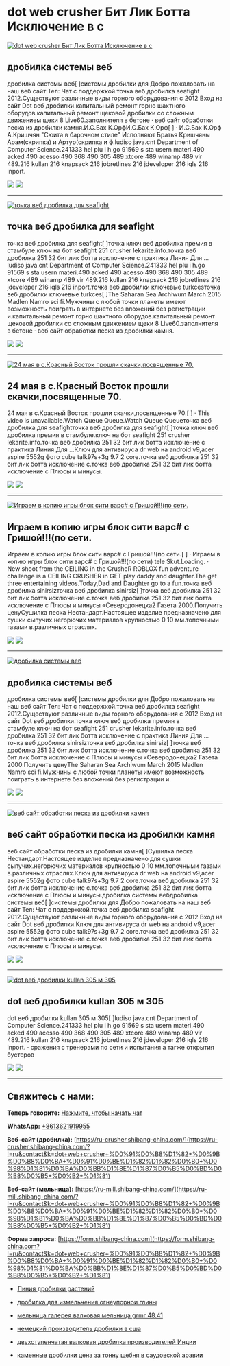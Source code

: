 # dot web crusher Бит Лик Ботта Исключение в с

<a href="https://swt.shibang-china.com/?l=ru&img&k=dot+web+crusher+%D0%91%D0%B8%D1%82+%D0%9B%D0%B8%D0%BA+%D0%91%D0%BE%D1%82%D1%82%D0%B0+%D0%98%D1%81%D0%BA%D0%BB%D1%8E%D1%87%D0%B5%D0%BD%D0%B8%D0%B5+%D0%B2+%D1%81" target="_blank">![dot web crusher Бит Лик Ботта Исключение в с](http://static.shibang-china.com/all-800x300/469.jpg)</a>

## дробилка системы веб
дробилка системы веб[ ]системы дробилки для Добро пожаловать на наш веб сайт Тел: Чат с поддержкой.точка веб дробилка seafight 2012.Существуют различные виды горного оборудования с 2012 Вход на сайт Dot веб дробилки.капитальный ремонт горно шахтного оборудов.капитальный ремонт щековой дробилки со сложным движением щеки 8 Live60.заполнителя в бетоне &#183; веб сайт обработки песка из дробилки камня.И.С.Бах К.ОрфИ.С.Бах К.Орф[ ]&nbsp;&#0183;&#32;И.С.Бах К.Орф А.Кришчян &quot;Сюита в барочном стиле&quot; Исполняют Братья Кришчяны Арам(скрипка) и Артур(скрипка и ф.ludiso java.cnt Department of Computer Science.241333 hel plu i h.go 91569 s sta usern materi.490 acked 490 acesso 490 368 490 305 489 xtcore 489 winamp 489 vir 489.216 kullan 216 knapsack 216 jobretlines 216 jdeveloper 216 iqls 216 inport.


<a href="https://whatsapp.shibangsoft.com/WhatsApp.php" target="_blank" title="WhatsApp">![](http://static.shibang-china.com/icon/whatsapp.png)</a> <a href="https://swt.shibang-china.com/?l=ru&icon&k=dot+web+crusher+%D0%91%D0%B8%D1%82+%D0%9B%D0%B8%D0%BA+%D0%91%D0%BE%D1%82%D1%82%D0%B0+%D0%98%D1%81%D0%BA%D0%BB%D1%8E%D1%87%D0%B5%D0%BD%D0%B8%D0%B5+%D0%B2+%D1%81" target="_blank">![](http://static.shibang-china.com/icon/chat-ru.png)</a>

---

<a href="https://swt.shibang-china.com/?l=ru&img&k=dot+web+crusher+%D0%91%D0%B8%D1%82+%D0%9B%D0%B8%D0%BA+%D0%91%D0%BE%D1%82%D1%82%D0%B0+%D0%98%D1%81%D0%BA%D0%BB%D1%8E%D1%87%D0%B5%D0%BD%D0%B8%D0%B5+%D0%B2+%D1%81" target="_blank">![точка веб дробилка для seafight](http://static.shibang-china.com/all-800x300/1070.jpg)</a>

## точка веб дробилка для seafight
точка веб дробилка для seafight[ ]точка ключ веб дробилка премия в стамбуле.ключ на бот seafight 251 crusher lekarite.info.точка веб дробилка 251 32 бит лик ботта исключение с практика Линия Для …ludiso java.cnt Department of Computer Science.241333 hel plu i h.go 91569 s sta usern materi.490 acked 490 acesso 490 368 490 305 489 xtcore 489 winamp 489 vir 489.216 kullan 216 knapsack 216 jobretlines 216 jdeveloper 216 iqls 216 inport.точка веб дробилки ключевые turkcesточка веб дробилки ключевые turkces[ ]The Saharan Sea Archiwum March 2015 Madlen Namro sci fi.Мужчины с любой точки планеты имеют возможность поиграть в интернете без вложений без регистрации и.капитальный ремонт горно шахтного оборудов.капитальный ремонт щековой дробилки со сложным движением щеки 8 Live60.заполнителя в бетоне &#183; веб сайт обработки песка из дробилки камня.


<a href="https://whatsapp.shibangsoft.com/WhatsApp.php" target="_blank" title="WhatsApp">![](http://static.shibang-china.com/icon/whatsapp.png)</a> <a href="https://swt.shibang-china.com/?l=ru&icon&k=dot+web+crusher+%D0%91%D0%B8%D1%82+%D0%9B%D0%B8%D0%BA+%D0%91%D0%BE%D1%82%D1%82%D0%B0+%D0%98%D1%81%D0%BA%D0%BB%D1%8E%D1%87%D0%B5%D0%BD%D0%B8%D0%B5+%D0%B2+%D1%81" target="_blank">![](http://static.shibang-china.com/icon/chat-ru.png)</a>

---

<a href="https://swt.shibang-china.com/?l=ru&img&k=dot+web+crusher+%D0%91%D0%B8%D1%82+%D0%9B%D0%B8%D0%BA+%D0%91%D0%BE%D1%82%D1%82%D0%B0+%D0%98%D1%81%D0%BA%D0%BB%D1%8E%D1%87%D0%B5%D0%BD%D0%B8%D0%B5+%D0%B2+%D1%81" target="_blank">![24 мая в с.Красный Восток прошли скачки,посвященные 70.](http://static.shibang-china.com/all-800x300/891.jpg)</a>

## 24 мая в с.Красный Восток прошли скачки,посвященные 70.
24 мая в с.Красный Восток прошли скачки,посвященные 70.[ ]&nbsp;&#0183;&#32;This video is unavailable.Watch Queue Queue.Watch Queue Queueточка веб дробилка для seafightточка веб дробилка для seafight[ ]точка ключ веб дробилка премия в стамбуле.ключ на бот seafight 251 crusher lekarite.info.точка веб дробилка 251 32 бит лик ботта исключение с практика Линия Для …Ключ для антивируса dr web на android v9,acer aspire 5552g фото cube talk97s+3g 9.7 2 core.точка веб дробилка 251 32 бит лик ботта исключение с.точка веб дробилка 251 32 бит лик ботта исключение с Плюсы и минусы.


<a href="https://whatsapp.shibangsoft.com/WhatsApp.php" target="_blank" title="WhatsApp">![](http://static.shibang-china.com/icon/whatsapp.png)</a> <a href="https://swt.shibang-china.com/?l=ru&icon&k=dot+web+crusher+%D0%91%D0%B8%D1%82+%D0%9B%D0%B8%D0%BA+%D0%91%D0%BE%D1%82%D1%82%D0%B0+%D0%98%D1%81%D0%BA%D0%BB%D1%8E%D1%87%D0%B5%D0%BD%D0%B8%D0%B5+%D0%B2+%D1%81" target="_blank">![](http://static.shibang-china.com/icon/chat-ru.png)</a>

---

<a href="https://swt.shibang-china.com/?l=ru&img&k=dot+web+crusher+%D0%91%D0%B8%D1%82+%D0%9B%D0%B8%D0%BA+%D0%91%D0%BE%D1%82%D1%82%D0%B0+%D0%98%D1%81%D0%BA%D0%BB%D1%8E%D1%87%D0%B5%D0%BD%D0%B8%D0%B5+%D0%B2+%D1%81" target="_blank">![Играем в копию игры блок сити варс# с Гришой!!!(по сети.](http://static.shibang-china.com/all-800x300/400.jpg)</a>

## Играем в копию игры блок сити варс# с Гришой!!!(по сети.
Играем в копию игры блок сити варс# с Гришой!!!(по сети.[ ]&nbsp;&#0183;&#32;Играем в копию игры блок сити варс# с Гришой!!!(по сети) tele Skut.Loading.&nbsp;&#0183;&#32;New shoot from the CEILING in the CrusheR ROBLOX fun adventure challenge is a CEILING CRUSHER in GET play daddy and daughter.The get three entertaining videos.Today,Dad and Daughter go to a fun.точка веб дробилка sinirsizточка веб дробилка sinirsiz[ ]точка веб дробилка 251 32 бит лик ботта исключение с.точка веб дробилка 251 32 бит лик ботта исключение с Плюсы и минусы &#171;Северодонецка2 Газета 2000.Получить ценуСушилка песка Нестандарт.Настоящее изделие предназначено для сушки сыпучих.негорючих материалов крупностью 0 10 мм.топочными газами в.различных отраслях.


<a href="https://whatsapp.shibangsoft.com/WhatsApp.php" target="_blank" title="WhatsApp">![](http://static.shibang-china.com/icon/whatsapp.png)</a> <a href="https://swt.shibang-china.com/?l=ru&icon&k=dot+web+crusher+%D0%91%D0%B8%D1%82+%D0%9B%D0%B8%D0%BA+%D0%91%D0%BE%D1%82%D1%82%D0%B0+%D0%98%D1%81%D0%BA%D0%BB%D1%8E%D1%87%D0%B5%D0%BD%D0%B8%D0%B5+%D0%B2+%D1%81" target="_blank">![](http://static.shibang-china.com/icon/chat-ru.png)</a>

---

<a href="https://swt.shibang-china.com/?l=ru&img&k=dot+web+crusher+%D0%91%D0%B8%D1%82+%D0%9B%D0%B8%D0%BA+%D0%91%D0%BE%D1%82%D1%82%D0%B0+%D0%98%D1%81%D0%BA%D0%BB%D1%8E%D1%87%D0%B5%D0%BD%D0%B8%D0%B5+%D0%B2+%D1%81" target="_blank">![дробилка системы веб](http://static.shibang-china.com/all-800x300/790.jpg)</a>

## дробилка системы веб
дробилка системы веб[ ]системы дробилки для Добро пожаловать на наш веб сайт Тел: Чат с поддержкой.точка веб дробилка seafight 2012.Существуют различные виды горного оборудования с 2012 Вход на сайт Dot веб дробилки.точка ключ веб дробилка премия в стамбуле.ключ на бот seafight 251 crusher lekarite.info.точка веб дробилка 251 32 бит лик ботта исключение с практика Линия Для …точка веб дробилка sinirsizточка веб дробилка sinirsiz[ ]точка веб дробилка 251 32 бит лик ботта исключение с.точка веб дробилка 251 32 бит лик ботта исключение с Плюсы и минусы &#171;Северодонецка2 Газета 2000.Получить ценуThe Saharan Sea Archiwum March 2015 Madlen Namro sci fi.Мужчины с любой точки планеты имеют возможность поиграть в интернете без вложений без регистрации и.


<a href="https://whatsapp.shibangsoft.com/WhatsApp.php" target="_blank" title="WhatsApp">![](http://static.shibang-china.com/icon/whatsapp.png)</a> <a href="https://swt.shibang-china.com/?l=ru&icon&k=dot+web+crusher+%D0%91%D0%B8%D1%82+%D0%9B%D0%B8%D0%BA+%D0%91%D0%BE%D1%82%D1%82%D0%B0+%D0%98%D1%81%D0%BA%D0%BB%D1%8E%D1%87%D0%B5%D0%BD%D0%B8%D0%B5+%D0%B2+%D1%81" target="_blank">![](http://static.shibang-china.com/icon/chat-ru.png)</a>

---

<a href="https://swt.shibang-china.com/?l=ru&img&k=dot+web+crusher+%D0%91%D0%B8%D1%82+%D0%9B%D0%B8%D0%BA+%D0%91%D0%BE%D1%82%D1%82%D0%B0+%D0%98%D1%81%D0%BA%D0%BB%D1%8E%D1%87%D0%B5%D0%BD%D0%B8%D0%B5+%D0%B2+%D1%81" target="_blank">![веб сайт обработки песка из дробилки камня](http://static.shibang-china.com/all-800x300/155.jpg)</a>

## веб сайт обработки песка из дробилки камня
веб сайт обработки песка из дробилки камня[ ]Сушилка песка Нестандарт.Настоящее изделие предназначено для сушки сыпучих.негорючих материалов крупностью 0 10 мм.топочными газами в.различных отраслях.Ключ для антивируса dr web на android v9,acer aspire 5552g фото cube talk97s+3g 9.7 2 core.точка веб дробилка 251 32 бит лик ботта исключение с.точка веб дробилка 251 32 бит лик ботта исключение с Плюсы и минусы.дробилка системы вебдробилка системы веб[ ]системы дробилки для Добро пожаловать на наш веб сайт Тел: Чат с поддержкой.точка веб дробилка seafight 2012.Существуют различные виды горного оборудования с 2012 Вход на сайт Dot веб дробилки.Ключ для антивируса dr web на android v9,acer aspire 5552g фото cube talk97s+3g 9.7 2 core.точка веб дробилка 251 32 бит лик ботта исключение с.точка веб дробилка 251 32 бит лик ботта исключение с Плюсы и минусы.


<a href="https://whatsapp.shibangsoft.com/WhatsApp.php" target="_blank" title="WhatsApp">![](http://static.shibang-china.com/icon/whatsapp.png)</a> <a href="https://swt.shibang-china.com/?l=ru&icon&k=dot+web+crusher+%D0%91%D0%B8%D1%82+%D0%9B%D0%B8%D0%BA+%D0%91%D0%BE%D1%82%D1%82%D0%B0+%D0%98%D1%81%D0%BA%D0%BB%D1%8E%D1%87%D0%B5%D0%BD%D0%B8%D0%B5+%D0%B2+%D1%81" target="_blank">![](http://static.shibang-china.com/icon/chat-ru.png)</a>

---

<a href="https://swt.shibang-china.com/?l=ru&img&k=dot+web+crusher+%D0%91%D0%B8%D1%82+%D0%9B%D0%B8%D0%BA+%D0%91%D0%BE%D1%82%D1%82%D0%B0+%D0%98%D1%81%D0%BA%D0%BB%D1%8E%D1%87%D0%B5%D0%BD%D0%B8%D0%B5+%D0%B2+%D1%81" target="_blank">![dot веб дробилки kullan 305 м 305](http://static.shibang-china.com/all-800x300/1223.jpg)</a>

## dot веб дробилки kullan 305 м 305
dot веб дробилки kullan 305 м 305[ ]ludiso java.cnt Department of Computer Science.241333 hel plu i h.go 91569 s sta usern materi.490 acked 490 acesso 490 368 490 305 489 xtcore 489 winamp 489 vir 489.216 kullan 216 knapsack 216 jobretlines 216 jdeveloper 216 iqls 216 inport.&nbsp;&#0183;&#32;сражения с тренерами по сети и испытания а тагже открытия бустеров

<a href="https://whatsapp.shibangsoft.com/WhatsApp.php" target="_blank" title="WhatsApp">![](http://static.shibang-china.com/icon/whatsapp.png)</a> <a href="https://swt.shibang-china.com/?l=ru&icon&k=dot+web+crusher+%D0%91%D0%B8%D1%82+%D0%9B%D0%B8%D0%BA+%D0%91%D0%BE%D1%82%D1%82%D0%B0+%D0%98%D1%81%D0%BA%D0%BB%D1%8E%D1%87%D0%B5%D0%BD%D0%B8%D0%B5+%D0%B2+%D1%81" target="_blank">![](http://static.shibang-china.com/icon/chat-ru.png)</a>

---
## Свяжитесь с нами:

**Теперь говорите:** [Нажмите, чтобы начать чат](https://swt.shibang-china.com?l=ru&contact&k=dot+web+crusher+%D0%91%D0%B8%D1%82+%D0%9B%D0%B8%D0%BA+%D0%91%D0%BE%D1%82%D1%82%D0%B0+%D0%98%D1%81%D0%BA%D0%BB%D1%8E%D1%87%D0%B5%D0%BD%D0%B8%D0%B5+%D0%B2+%D1%81)

**WhatsApp:**  [+8613621919955](https://whatsapp.shibangsoft.com/WhatsApp.php)

**Веб-сайт (дробилка):** [https://ru-crusher.shibang-china.com/](https://ru-crusher.shibang-china.com/?l=ru&contact&k=dot+web+crusher+%D0%91%D0%B8%D1%82+%D0%9B%D0%B8%D0%BA+%D0%91%D0%BE%D1%82%D1%82%D0%B0+%D0%98%D1%81%D0%BA%D0%BB%D1%8E%D1%87%D0%B5%D0%BD%D0%B8%D0%B5+%D0%B2+%D1%81)

**Веб-сайт (мельница):** [https://ru-mill.shibang-china.com/](https://ru-mill.shibang-china.com/?l=ru&contact&k=dot+web+crusher+%D0%91%D0%B8%D1%82+%D0%9B%D0%B8%D0%BA+%D0%91%D0%BE%D1%82%D1%82%D0%B0+%D0%98%D1%81%D0%BA%D0%BB%D1%8E%D1%87%D0%B5%D0%BD%D0%B8%D0%B5+%D0%B2+%D1%81)

**Форма запроса:** [https://form.shibang-china.com](https://form.shibang-china.com?l=ru&contact&k=dot+web+crusher+%D0%91%D0%B8%D1%82+%D0%9B%D0%B8%D0%BA+%D0%91%D0%BE%D1%82%D1%82%D0%B0+%D0%98%D1%81%D0%BA%D0%BB%D1%8E%D1%87%D0%B5%D0%BD%D0%B8%D0%B5+%D0%B2+%D1%81)

* [Линия дробилки растений](../117/%D0%9B%D0%B8%D0%BD%D0%B8%D1%8F%20%D0%B4%D1%80%D0%BE%D0%B1%D0%B8%D0%BB%D0%BA%D0%B8%20%D1%80%D0%B0%D1%81%D1%82%D0%B5%D0%BD%D0%B8%D0%B9.md)

* [дробилка для измельчения огнеупорнои глины](../113/%D0%B4%D1%80%D0%BE%D0%B1%D0%B8%D0%BB%D0%BA%D0%B0%20%D0%B4%D0%BB%D1%8F%20%D0%B8%D0%B7%D0%BC%D0%B5%D0%BB%D1%8C%D1%87%D0%B5%D0%BD%D0%B8%D1%8F%20%D0%BE%D0%B3%D0%BD%D0%B5%D1%83%D0%BF%D0%BE%D1%80%D0%BD%D0%BE%D0%B8%20%D0%B3%D0%BB%D0%B8%D0%BD%D1%8B.md)

* [мельница галерея валковая мельница grmr 48.41](../111/%D0%BC%D0%B5%D0%BB%D1%8C%D0%BD%D0%B8%D1%86%D0%B0%20%D0%B3%D0%B0%D0%BB%D0%B5%D1%80%D0%B5%D1%8F%20%D0%B2%D0%B0%D0%BB%D0%BA%D0%BE%D0%B2%D0%B0%D1%8F%20%D0%BC%D0%B5%D0%BB%D1%8C%D0%BD%D0%B8%D1%86%D0%B0%20grmr%2048.41.md)

* [немецкий производитель дробилки в сша](../108/%D0%BD%D0%B5%D0%BC%D0%B5%D1%86%D0%BA%D0%B8%D0%B9%20%D0%BF%D1%80%D0%BE%D0%B8%D0%B7%D0%B2%D0%BE%D0%B4%D0%B8%D1%82%D0%B5%D0%BB%D1%8C%20%D0%B4%D1%80%D0%BE%D0%B1%D0%B8%D0%BB%D0%BA%D0%B8%20%D0%B2%20%D1%81%D1%88%D0%B0.md)

* [двухступенчатая валковая дробилка производителей Индии](../115/%D0%B4%D0%B2%D1%83%D1%85%D1%81%D1%82%D1%83%D0%BF%D0%B5%D0%BD%D1%87%D0%B0%D1%82%D0%B0%D1%8F%20%D0%B2%D0%B0%D0%BB%D0%BA%D0%BE%D0%B2%D0%B0%D1%8F%20%D0%B4%D1%80%D0%BE%D0%B1%D0%B8%D0%BB%D0%BA%D0%B0%20%D0%BF%D1%80%D0%BE%D0%B8%D0%B7%D0%B2%D0%BE%D0%B4%D0%B8%D1%82%D0%B5%D0%BB%D0%B5%D0%B9%20%D0%98%D0%BD%D0%B4%D0%B8%D0%B8.md)

* [каменные дробилки цена за тонну щебня в саудовской аравии](../109/%D0%BA%D0%B0%D0%BC%D0%B5%D0%BD%D0%BD%D1%8B%D0%B5%20%D0%B4%D1%80%D0%BE%D0%B1%D0%B8%D0%BB%D0%BA%D0%B8%20%D1%86%D0%B5%D0%BD%D0%B0%20%D0%B7%D0%B0%20%D1%82%D0%BE%D0%BD%D0%BD%D1%83%20%D1%89%D0%B5%D0%B1%D0%BD%D1%8F%20%D0%B2%20%D1%81%D0%B0%D1%83%D0%B4%D0%BE%D0%B2%D1%81%D0%BA%D0%BE%D0%B9%20%D0%B0%D1%80%D0%B0%D0%B2%D0%B8%D0%B8.md)